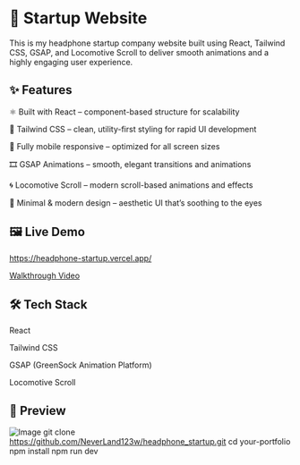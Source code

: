 
# 🚀 Startup Website

This is my headphone startup company website built using React, Tailwind CSS, GSAP, and Locomotive Scroll to deliver smooth animations and a highly engaging user experience.
## ✨ Features
  ⚛️ Built with React – component-based structure for scalability

  🎨 Tailwind CSS – clean, utility-first styling for rapid UI development

  📱 Fully mobile responsive – optimized for all screen sizes

  🎞️ GSAP Animations – smooth, elegant transitions and animations

  🌀 Locomotive Scroll – modern scroll-based animations and effects

  🌙 Minimal & modern design – aesthetic UI that’s soothing to the eyes

## 🖼️ Live Demo

  https://headphone-startup.vercel.app/

  [Walkthrough Video](https://headphone-startup.vercel.app/startup%20(1).mp4)
## 🛠️ Tech Stack
  React

  Tailwind CSS
  
  GSAP (GreenSock Animation Platform)

  Locomotive Scroll
## 📸 Preview
![Image](https://headphone-startup.vercel.app/startup.png)
git clone https://github.com/NeverLand123w/headphone_startup.git
cd your-portfolio
npm install
npm run dev
```

